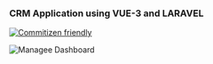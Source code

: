 ### CRM Application using **VUE-3** and **LARAVEL**

[![Commitizen friendly](https://img.shields.io/badge/commitizen-friendly-brightgreen.svg)](http://commitizen.github.io/cz-cli/)

![Managee Dashboard](https://user-images.githubusercontent.com/16156658/125831177-f2b9f2fa-ea1d-48fd-aec9-587b264c1b55.png)
